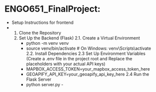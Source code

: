 # ENGO651_FinalProject: 
- Setup Instructions for frontend
- 1. Clone the Repository
  2. Set Up the Backend (Flask)
     2.1. Create a Virtual Environment
       - python -m venv venv
       - source venv/bin/activate  # On Windows: venv\Scripts\activate
     2.2. Install Dependencies
     2.3 Set Up Environment Variables (Create a .env file in the project root and Replace the placeholders with your actual API keys)
        - MAPBOX_ACCESS_TOKEN=your_mapbox_access_token_here
        - GEOAPIFY_API_KEY=your_geoapify_api_key_here
     2.4 Run the Flask Server
        - python server.py
         - 
